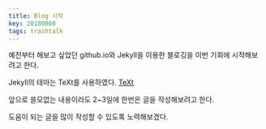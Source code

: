 ```yaml
---
title: Blog 시작
key: 20180808
tags: trashtalk
---
```


예전부터 해보고 싶었던 github.io와 Jekyll을 이용한 블로깅을 이번 기회에 시작해보려고 한다.

Jekyll의 테마는 TeXt를 사용하였다. [TeXt](https://github.com/kitian616/jekyll-TeXt-theme)

앞으로 쓸모없는 내용이라도 2~3일에 한번은 글을 작성해보려고 한다.

도움이 되는 글을 많이 작성할 수 있도록 노력해보겠다.
